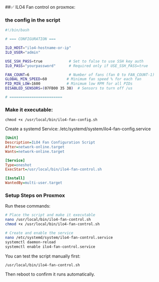 ##✅ ILO4 Fan control on proxmox:

### the config in the script

```bash
#!/bin/bash

# === CONFIGURATION ===

ILO_HOST="ilo4-hostname-or-ip"
ILO_USER="admin"

USE_SSH_PASS=true            # Set to false to use SSH key auth
ILO_PASS="yourpassword"      # Required only if USE_SSH_PASS=true

FAN_COUNT=6                  # Number of fans (fan 0 to FAN_COUNT-1)
GLOBAL_MIN_SPEED=60         # Minimum fan speed % for each fan
PID_MIN_LOW=1600            # Minimum low RPM for all PIDs
DISABLED_SENSORS=(07FB00 35 38)  # Sensors to turn off /us  

# ========================
```

### Make it executable:
``` chmod +x /usr/local/bin/ilo4-fan-config.sh ```

Create a systemd Service: /etc/systemd/system/ilo4-fan-config.service

```ini
[Unit]
Description=ILO4 Fan Configuration Script
After=network-online.target
Wants=network-online.target

[Service]
Type=oneshot
ExecStart=/usr/local/bin/ilo4-fan-control.sh

[Install]
WantedBy=multi-user.target
```
### Setup Steps on Proxmox
Run these commands:

```bash
# Place the script and make it executable
nano /usr/local/bin/ilo4-fan-control.sh
chmod +x /usr/local/bin/ilo4-fan-control.sh

# Create and enable the service
nano /etc/systemd/system/ilo4-fan-control.service
systemctl daemon-reload
systemctl enable ilo4-fan-control.service
```
You can test the script manually first:

```bash
/usr/local/bin/ilo4-fan-control.sh
```


Then reboot to confirm it runs automatically.